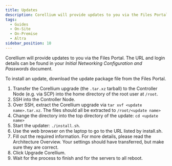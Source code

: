 ```yaml
---
title: Updates
description: Corellium will provide updates to you via the Files Portal. 
tags:
  - Guides
  - On-Site
  - On-Premise
  - Altra
sidebar_position: 10
---
```


Corellium will provide updates to you via the Files Portal. The URL and login details can be found in your *Initial Networking Configuration and Passwords* document.

To install an update, download the update package file from the Files Portal.

1. Transfer the Corellium upgrade (the `.tar.xz` tarball) to the Controller Node (e.g. via SCP) into the home directory of the root user at `/root`.
2. SSH into the Controller Node.
3. Over SSH, extract the Corellium upgrade via `tar xvf <update name>.tar.xz`. The files should all be extracted to `/root/<update name>`
4. Change the directory into the top directory of the update: `cd <update name>`
5. Start the updater: `./install.sh`.
6. Use the web browser on the laptop to go to the URL listed by install.sh.
7. Fill out the required information. For more details, please read the Architecture Overview. Your settings should have transferred, but make sure they are correct.
8. Click Upgrade Corellium.
9. Wait for the process to finish and for the servers to all reboot.

